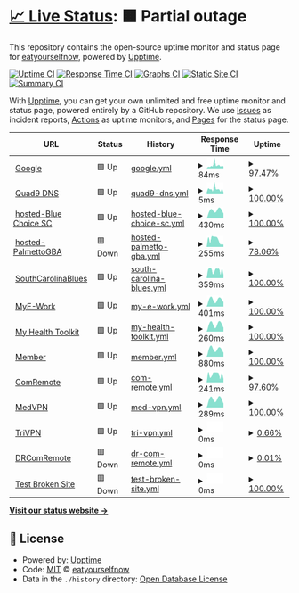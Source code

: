 # [📈 Live Status](https://demo.upptime.js.org): <!--live status--> **🟧 Partial outage**

This repository contains the open-source uptime monitor and status page for [eatyourselfnow](https://demo.upptime.js.org), powered by [Upptime](https://github.com/upptime/upptime).

[![Uptime CI](https://github.com/eatyourselfnow/BlueSiteStatus/workflows/Uptime%20CI/badge.svg)](https://github.com/eatyourselfnow/BlueSiteStatus/actions?query=workflow%3A%22Uptime+CI%22)
[![Response Time CI](https://github.com/eatyourselfnow/BlueSiteStatus/workflows/Response%20Time%20CI/badge.svg)](https://github.com/eatyourselfnow/BlueSiteStatus/actions?query=workflow%3A%22Response+Time+CI%22)
[![Graphs CI](https://github.com/eatyourselfnow/BlueSiteStatus/workflows/Graphs%20CI/badge.svg)](https://github.com/eatyourselfnow/BlueSiteStatus/actions?query=workflow%3A%22Graphs+CI%22)
[![Static Site CI](https://github.com/eatyourselfnow/BlueSiteStatus/workflows/Static%20Site%20CI/badge.svg)](https://github.com/eatyourselfnow/BlueSiteStatus/actions?query=workflow%3A%22Static+Site+CI%22)
[![Summary CI](https://github.com/eatyourselfnow/BlueSiteStatus/workflows/Summary%20CI/badge.svg)](https://github.com/eatyourselfnow/BlueSiteStatus/actions?query=workflow%3A%22Summary+CI%22)

With [Upptime](https://upptime.js.org), you can get your own unlimited and free uptime monitor and status page, powered entirely by a GitHub repository. We use [Issues](https://github.com/eatyourselfnow/BlueSiteStatus/issues) as incident reports, [Actions](https://github.com/eatyourselfnow/BlueSiteStatus/actions) as uptime monitors, and [Pages](https://demo.upptime.js.org) for the status page.

<!--start: status pages-->
<!-- This summary is generated by Upptime (https://github.com/upptime/upptime) -->
<!-- Do not edit this manually, your changes will be overwritten -->
<!-- prettier-ignore -->
| URL | Status | History | Response Time | Uptime |
| --- | ------ | ------- | ------------- | ------ |
| <img alt="" src="https://favicons.githubusercontent.com/www.google.com" height="13"> [Google](https://www.google.com) | 🟩 Up | [google.yml](https://github.com/eatyourselfnow/BlueSiteStatus/commits/HEAD/history/google.yml) | <details><summary><img alt="Response time graph" src="./graphs/google/response-time-week.png" height="20"> 84ms</summary><br><a href="https://eatyourselfnow.github.io/BlueSiteStatus/history/google"><img alt="Response time 84" src="https://img.shields.io/endpoint?url=https%3A%2F%2Fraw.githubusercontent.com%2Featyourselfnow%2FBlueSiteStatus%2FHEAD%2Fapi%2Fgoogle%2Fresponse-time.json"></a><br><a href="https://eatyourselfnow.github.io/BlueSiteStatus/history/google"><img alt="24-hour response time 64" src="https://img.shields.io/endpoint?url=https%3A%2F%2Fraw.githubusercontent.com%2Featyourselfnow%2FBlueSiteStatus%2FHEAD%2Fapi%2Fgoogle%2Fresponse-time-day.json"></a><br><a href="https://eatyourselfnow.github.io/BlueSiteStatus/history/google"><img alt="7-day response time 84" src="https://img.shields.io/endpoint?url=https%3A%2F%2Fraw.githubusercontent.com%2Featyourselfnow%2FBlueSiteStatus%2FHEAD%2Fapi%2Fgoogle%2Fresponse-time-week.json"></a><br><a href="https://eatyourselfnow.github.io/BlueSiteStatus/history/google"><img alt="30-day response time 84" src="https://img.shields.io/endpoint?url=https%3A%2F%2Fraw.githubusercontent.com%2Featyourselfnow%2FBlueSiteStatus%2FHEAD%2Fapi%2Fgoogle%2Fresponse-time-month.json"></a><br><a href="https://eatyourselfnow.github.io/BlueSiteStatus/history/google"><img alt="1-year response time 84" src="https://img.shields.io/endpoint?url=https%3A%2F%2Fraw.githubusercontent.com%2Featyourselfnow%2FBlueSiteStatus%2FHEAD%2Fapi%2Fgoogle%2Fresponse-time-year.json"></a></details> | <details><summary><a href="https://eatyourselfnow.github.io/BlueSiteStatus/history/google">97.47%</a></summary><a href="https://eatyourselfnow.github.io/BlueSiteStatus/history/google"><img alt="All-time uptime 99.97%" src="https://img.shields.io/endpoint?url=https%3A%2F%2Fraw.githubusercontent.com%2Featyourselfnow%2FBlueSiteStatus%2FHEAD%2Fapi%2Fgoogle%2Fuptime.json"></a><br><a href="https://eatyourselfnow.github.io/BlueSiteStatus/history/google"><img alt="24-hour uptime 100.00%" src="https://img.shields.io/endpoint?url=https%3A%2F%2Fraw.githubusercontent.com%2Featyourselfnow%2FBlueSiteStatus%2FHEAD%2Fapi%2Fgoogle%2Fuptime-day.json"></a><br><a href="https://eatyourselfnow.github.io/BlueSiteStatus/history/google"><img alt="7-day uptime 97.47%" src="https://img.shields.io/endpoint?url=https%3A%2F%2Fraw.githubusercontent.com%2Featyourselfnow%2FBlueSiteStatus%2FHEAD%2Fapi%2Fgoogle%2Fuptime-week.json"></a><br><a href="https://eatyourselfnow.github.io/BlueSiteStatus/history/google"><img alt="30-day uptime 99.42%" src="https://img.shields.io/endpoint?url=https%3A%2F%2Fraw.githubusercontent.com%2Featyourselfnow%2FBlueSiteStatus%2FHEAD%2Fapi%2Fgoogle%2Fuptime-month.json"></a><br><a href="https://eatyourselfnow.github.io/BlueSiteStatus/history/google"><img alt="1-year uptime 99.95%" src="https://img.shields.io/endpoint?url=https%3A%2F%2Fraw.githubusercontent.com%2Featyourselfnow%2FBlueSiteStatus%2FHEAD%2Fapi%2Fgoogle%2Fuptime-year.json"></a></details>
| <img alt="" src="https://favicons.githubusercontent.com/null" height="13"> [Quad9 DNS](9.9.9.9) | 🟩 Up | [quad9-dns.yml](https://github.com/eatyourselfnow/BlueSiteStatus/commits/HEAD/history/quad9-dns.yml) | <details><summary><img alt="Response time graph" src="./graphs/quad9-dns/response-time-week.png" height="20"> 5ms</summary><br><a href="https://eatyourselfnow.github.io/BlueSiteStatus/history/quad9-dns"><img alt="Response time 5" src="https://img.shields.io/endpoint?url=https%3A%2F%2Fraw.githubusercontent.com%2Featyourselfnow%2FBlueSiteStatus%2FHEAD%2Fapi%2Fquad9-dns%2Fresponse-time.json"></a><br><a href="https://eatyourselfnow.github.io/BlueSiteStatus/history/quad9-dns"><img alt="24-hour response time 2" src="https://img.shields.io/endpoint?url=https%3A%2F%2Fraw.githubusercontent.com%2Featyourselfnow%2FBlueSiteStatus%2FHEAD%2Fapi%2Fquad9-dns%2Fresponse-time-day.json"></a><br><a href="https://eatyourselfnow.github.io/BlueSiteStatus/history/quad9-dns"><img alt="7-day response time 5" src="https://img.shields.io/endpoint?url=https%3A%2F%2Fraw.githubusercontent.com%2Featyourselfnow%2FBlueSiteStatus%2FHEAD%2Fapi%2Fquad9-dns%2Fresponse-time-week.json"></a><br><a href="https://eatyourselfnow.github.io/BlueSiteStatus/history/quad9-dns"><img alt="30-day response time 5" src="https://img.shields.io/endpoint?url=https%3A%2F%2Fraw.githubusercontent.com%2Featyourselfnow%2FBlueSiteStatus%2FHEAD%2Fapi%2Fquad9-dns%2Fresponse-time-month.json"></a><br><a href="https://eatyourselfnow.github.io/BlueSiteStatus/history/quad9-dns"><img alt="1-year response time 5" src="https://img.shields.io/endpoint?url=https%3A%2F%2Fraw.githubusercontent.com%2Featyourselfnow%2FBlueSiteStatus%2FHEAD%2Fapi%2Fquad9-dns%2Fresponse-time-year.json"></a></details> | <details><summary><a href="https://eatyourselfnow.github.io/BlueSiteStatus/history/quad9-dns">100.00%</a></summary><a href="https://eatyourselfnow.github.io/BlueSiteStatus/history/quad9-dns"><img alt="All-time uptime 100.00%" src="https://img.shields.io/endpoint?url=https%3A%2F%2Fraw.githubusercontent.com%2Featyourselfnow%2FBlueSiteStatus%2FHEAD%2Fapi%2Fquad9-dns%2Fuptime.json"></a><br><a href="https://eatyourselfnow.github.io/BlueSiteStatus/history/quad9-dns"><img alt="24-hour uptime 100.00%" src="https://img.shields.io/endpoint?url=https%3A%2F%2Fraw.githubusercontent.com%2Featyourselfnow%2FBlueSiteStatus%2FHEAD%2Fapi%2Fquad9-dns%2Fuptime-day.json"></a><br><a href="https://eatyourselfnow.github.io/BlueSiteStatus/history/quad9-dns"><img alt="7-day uptime 100.00%" src="https://img.shields.io/endpoint?url=https%3A%2F%2Fraw.githubusercontent.com%2Featyourselfnow%2FBlueSiteStatus%2FHEAD%2Fapi%2Fquad9-dns%2Fuptime-week.json"></a><br><a href="https://eatyourselfnow.github.io/BlueSiteStatus/history/quad9-dns"><img alt="30-day uptime 100.00%" src="https://img.shields.io/endpoint?url=https%3A%2F%2Fraw.githubusercontent.com%2Featyourselfnow%2FBlueSiteStatus%2FHEAD%2Fapi%2Fquad9-dns%2Fuptime-month.json"></a><br><a href="https://eatyourselfnow.github.io/BlueSiteStatus/history/quad9-dns"><img alt="1-year uptime 100.00%" src="https://img.shields.io/endpoint?url=https%3A%2F%2Fraw.githubusercontent.com%2Featyourselfnow%2FBlueSiteStatus%2FHEAD%2Fapi%2Fquad9-dns%2Fuptime-year.json"></a></details>
| <img alt="" src="https://favicons.githubusercontent.com/www.bluechoicesc.com" height="13"> [hosted-Blue Choice SC](https://www.bluechoicesc.com) | 🟩 Up | [hosted-blue-choice-sc.yml](https://github.com/eatyourselfnow/BlueSiteStatus/commits/HEAD/history/hosted-blue-choice-sc.yml) | <details><summary><img alt="Response time graph" src="./graphs/hosted-blue-choice-sc/response-time-week.png" height="20"> 430ms</summary><br><a href="https://eatyourselfnow.github.io/BlueSiteStatus/history/hosted-blue-choice-sc"><img alt="Response time 430" src="https://img.shields.io/endpoint?url=https%3A%2F%2Fraw.githubusercontent.com%2Featyourselfnow%2FBlueSiteStatus%2FHEAD%2Fapi%2Fhosted-blue-choice-sc%2Fresponse-time.json"></a><br><a href="https://eatyourselfnow.github.io/BlueSiteStatus/history/hosted-blue-choice-sc"><img alt="24-hour response time 319" src="https://img.shields.io/endpoint?url=https%3A%2F%2Fraw.githubusercontent.com%2Featyourselfnow%2FBlueSiteStatus%2FHEAD%2Fapi%2Fhosted-blue-choice-sc%2Fresponse-time-day.json"></a><br><a href="https://eatyourselfnow.github.io/BlueSiteStatus/history/hosted-blue-choice-sc"><img alt="7-day response time 430" src="https://img.shields.io/endpoint?url=https%3A%2F%2Fraw.githubusercontent.com%2Featyourselfnow%2FBlueSiteStatus%2FHEAD%2Fapi%2Fhosted-blue-choice-sc%2Fresponse-time-week.json"></a><br><a href="https://eatyourselfnow.github.io/BlueSiteStatus/history/hosted-blue-choice-sc"><img alt="30-day response time 430" src="https://img.shields.io/endpoint?url=https%3A%2F%2Fraw.githubusercontent.com%2Featyourselfnow%2FBlueSiteStatus%2FHEAD%2Fapi%2Fhosted-blue-choice-sc%2Fresponse-time-month.json"></a><br><a href="https://eatyourselfnow.github.io/BlueSiteStatus/history/hosted-blue-choice-sc"><img alt="1-year response time 430" src="https://img.shields.io/endpoint?url=https%3A%2F%2Fraw.githubusercontent.com%2Featyourselfnow%2FBlueSiteStatus%2FHEAD%2Fapi%2Fhosted-blue-choice-sc%2Fresponse-time-year.json"></a></details> | <details><summary><a href="https://eatyourselfnow.github.io/BlueSiteStatus/history/hosted-blue-choice-sc">100.00%</a></summary><a href="https://eatyourselfnow.github.io/BlueSiteStatus/history/hosted-blue-choice-sc"><img alt="All-time uptime 100.00%" src="https://img.shields.io/endpoint?url=https%3A%2F%2Fraw.githubusercontent.com%2Featyourselfnow%2FBlueSiteStatus%2FHEAD%2Fapi%2Fhosted-blue-choice-sc%2Fuptime.json"></a><br><a href="https://eatyourselfnow.github.io/BlueSiteStatus/history/hosted-blue-choice-sc"><img alt="24-hour uptime 100.00%" src="https://img.shields.io/endpoint?url=https%3A%2F%2Fraw.githubusercontent.com%2Featyourselfnow%2FBlueSiteStatus%2FHEAD%2Fapi%2Fhosted-blue-choice-sc%2Fuptime-day.json"></a><br><a href="https://eatyourselfnow.github.io/BlueSiteStatus/history/hosted-blue-choice-sc"><img alt="7-day uptime 100.00%" src="https://img.shields.io/endpoint?url=https%3A%2F%2Fraw.githubusercontent.com%2Featyourselfnow%2FBlueSiteStatus%2FHEAD%2Fapi%2Fhosted-blue-choice-sc%2Fuptime-week.json"></a><br><a href="https://eatyourselfnow.github.io/BlueSiteStatus/history/hosted-blue-choice-sc"><img alt="30-day uptime 100.00%" src="https://img.shields.io/endpoint?url=https%3A%2F%2Fraw.githubusercontent.com%2Featyourselfnow%2FBlueSiteStatus%2FHEAD%2Fapi%2Fhosted-blue-choice-sc%2Fuptime-month.json"></a><br><a href="https://eatyourselfnow.github.io/BlueSiteStatus/history/hosted-blue-choice-sc"><img alt="1-year uptime 100.00%" src="https://img.shields.io/endpoint?url=https%3A%2F%2Fraw.githubusercontent.com%2Featyourselfnow%2FBlueSiteStatus%2FHEAD%2Fapi%2Fhosted-blue-choice-sc%2Fuptime-year.json"></a></details>
| <img alt="" src="https://favicons.githubusercontent.com/palmettogba.com" height="13"> [hosted-PalmettoGBA](https://palmettogba.com/) | 🟥 Down | [hosted-palmetto-gba.yml](https://github.com/eatyourselfnow/BlueSiteStatus/commits/HEAD/history/hosted-palmetto-gba.yml) | <details><summary><img alt="Response time graph" src="./graphs/hosted-palmetto-gba/response-time-week.png" height="20"> 255ms</summary><br><a href="https://eatyourselfnow.github.io/BlueSiteStatus/history/hosted-palmetto-gba"><img alt="Response time 255" src="https://img.shields.io/endpoint?url=https%3A%2F%2Fraw.githubusercontent.com%2Featyourselfnow%2FBlueSiteStatus%2FHEAD%2Fapi%2Fhosted-palmetto-gba%2Fresponse-time.json"></a><br><a href="https://eatyourselfnow.github.io/BlueSiteStatus/history/hosted-palmetto-gba"><img alt="24-hour response time 205" src="https://img.shields.io/endpoint?url=https%3A%2F%2Fraw.githubusercontent.com%2Featyourselfnow%2FBlueSiteStatus%2FHEAD%2Fapi%2Fhosted-palmetto-gba%2Fresponse-time-day.json"></a><br><a href="https://eatyourselfnow.github.io/BlueSiteStatus/history/hosted-palmetto-gba"><img alt="7-day response time 255" src="https://img.shields.io/endpoint?url=https%3A%2F%2Fraw.githubusercontent.com%2Featyourselfnow%2FBlueSiteStatus%2FHEAD%2Fapi%2Fhosted-palmetto-gba%2Fresponse-time-week.json"></a><br><a href="https://eatyourselfnow.github.io/BlueSiteStatus/history/hosted-palmetto-gba"><img alt="30-day response time 255" src="https://img.shields.io/endpoint?url=https%3A%2F%2Fraw.githubusercontent.com%2Featyourselfnow%2FBlueSiteStatus%2FHEAD%2Fapi%2Fhosted-palmetto-gba%2Fresponse-time-month.json"></a><br><a href="https://eatyourselfnow.github.io/BlueSiteStatus/history/hosted-palmetto-gba"><img alt="1-year response time 255" src="https://img.shields.io/endpoint?url=https%3A%2F%2Fraw.githubusercontent.com%2Featyourselfnow%2FBlueSiteStatus%2FHEAD%2Fapi%2Fhosted-palmetto-gba%2Fresponse-time-year.json"></a></details> | <details><summary><a href="https://eatyourselfnow.github.io/BlueSiteStatus/history/hosted-palmetto-gba">78.06%</a></summary><a href="https://eatyourselfnow.github.io/BlueSiteStatus/history/hosted-palmetto-gba"><img alt="All-time uptime 78.06%" src="https://img.shields.io/endpoint?url=https%3A%2F%2Fraw.githubusercontent.com%2Featyourselfnow%2FBlueSiteStatus%2FHEAD%2Fapi%2Fhosted-palmetto-gba%2Fuptime.json"></a><br><a href="https://eatyourselfnow.github.io/BlueSiteStatus/history/hosted-palmetto-gba"><img alt="24-hour uptime 85.01%" src="https://img.shields.io/endpoint?url=https%3A%2F%2Fraw.githubusercontent.com%2Featyourselfnow%2FBlueSiteStatus%2FHEAD%2Fapi%2Fhosted-palmetto-gba%2Fuptime-day.json"></a><br><a href="https://eatyourselfnow.github.io/BlueSiteStatus/history/hosted-palmetto-gba"><img alt="7-day uptime 78.06%" src="https://img.shields.io/endpoint?url=https%3A%2F%2Fraw.githubusercontent.com%2Featyourselfnow%2FBlueSiteStatus%2FHEAD%2Fapi%2Fhosted-palmetto-gba%2Fuptime-week.json"></a><br><a href="https://eatyourselfnow.github.io/BlueSiteStatus/history/hosted-palmetto-gba"><img alt="30-day uptime 78.06%" src="https://img.shields.io/endpoint?url=https%3A%2F%2Fraw.githubusercontent.com%2Featyourselfnow%2FBlueSiteStatus%2FHEAD%2Fapi%2Fhosted-palmetto-gba%2Fuptime-month.json"></a><br><a href="https://eatyourselfnow.github.io/BlueSiteStatus/history/hosted-palmetto-gba"><img alt="1-year uptime 78.06%" src="https://img.shields.io/endpoint?url=https%3A%2F%2Fraw.githubusercontent.com%2Featyourselfnow%2FBlueSiteStatus%2FHEAD%2Fapi%2Fhosted-palmetto-gba%2Fuptime-year.json"></a></details>
| <img alt="" src="https://favicons.githubusercontent.com/www.southcarolinablues.com" height="13"> [SouthCarolinaBlues](https://www.southcarolinablues.com/) | 🟩 Up | [south-carolina-blues.yml](https://github.com/eatyourselfnow/BlueSiteStatus/commits/HEAD/history/south-carolina-blues.yml) | <details><summary><img alt="Response time graph" src="./graphs/south-carolina-blues/response-time-week.png" height="20"> 359ms</summary><br><a href="https://eatyourselfnow.github.io/BlueSiteStatus/history/south-carolina-blues"><img alt="Response time 359" src="https://img.shields.io/endpoint?url=https%3A%2F%2Fraw.githubusercontent.com%2Featyourselfnow%2FBlueSiteStatus%2FHEAD%2Fapi%2Fsouth-carolina-blues%2Fresponse-time.json"></a><br><a href="https://eatyourselfnow.github.io/BlueSiteStatus/history/south-carolina-blues"><img alt="24-hour response time 161" src="https://img.shields.io/endpoint?url=https%3A%2F%2Fraw.githubusercontent.com%2Featyourselfnow%2FBlueSiteStatus%2FHEAD%2Fapi%2Fsouth-carolina-blues%2Fresponse-time-day.json"></a><br><a href="https://eatyourselfnow.github.io/BlueSiteStatus/history/south-carolina-blues"><img alt="7-day response time 359" src="https://img.shields.io/endpoint?url=https%3A%2F%2Fraw.githubusercontent.com%2Featyourselfnow%2FBlueSiteStatus%2FHEAD%2Fapi%2Fsouth-carolina-blues%2Fresponse-time-week.json"></a><br><a href="https://eatyourselfnow.github.io/BlueSiteStatus/history/south-carolina-blues"><img alt="30-day response time 359" src="https://img.shields.io/endpoint?url=https%3A%2F%2Fraw.githubusercontent.com%2Featyourselfnow%2FBlueSiteStatus%2FHEAD%2Fapi%2Fsouth-carolina-blues%2Fresponse-time-month.json"></a><br><a href="https://eatyourselfnow.github.io/BlueSiteStatus/history/south-carolina-blues"><img alt="1-year response time 359" src="https://img.shields.io/endpoint?url=https%3A%2F%2Fraw.githubusercontent.com%2Featyourselfnow%2FBlueSiteStatus%2FHEAD%2Fapi%2Fsouth-carolina-blues%2Fresponse-time-year.json"></a></details> | <details><summary><a href="https://eatyourselfnow.github.io/BlueSiteStatus/history/south-carolina-blues">100.00%</a></summary><a href="https://eatyourselfnow.github.io/BlueSiteStatus/history/south-carolina-blues"><img alt="All-time uptime 100.00%" src="https://img.shields.io/endpoint?url=https%3A%2F%2Fraw.githubusercontent.com%2Featyourselfnow%2FBlueSiteStatus%2FHEAD%2Fapi%2Fsouth-carolina-blues%2Fuptime.json"></a><br><a href="https://eatyourselfnow.github.io/BlueSiteStatus/history/south-carolina-blues"><img alt="24-hour uptime 100.00%" src="https://img.shields.io/endpoint?url=https%3A%2F%2Fraw.githubusercontent.com%2Featyourselfnow%2FBlueSiteStatus%2FHEAD%2Fapi%2Fsouth-carolina-blues%2Fuptime-day.json"></a><br><a href="https://eatyourselfnow.github.io/BlueSiteStatus/history/south-carolina-blues"><img alt="7-day uptime 100.00%" src="https://img.shields.io/endpoint?url=https%3A%2F%2Fraw.githubusercontent.com%2Featyourselfnow%2FBlueSiteStatus%2FHEAD%2Fapi%2Fsouth-carolina-blues%2Fuptime-week.json"></a><br><a href="https://eatyourselfnow.github.io/BlueSiteStatus/history/south-carolina-blues"><img alt="30-day uptime 100.00%" src="https://img.shields.io/endpoint?url=https%3A%2F%2Fraw.githubusercontent.com%2Featyourselfnow%2FBlueSiteStatus%2FHEAD%2Fapi%2Fsouth-carolina-blues%2Fuptime-month.json"></a><br><a href="https://eatyourselfnow.github.io/BlueSiteStatus/history/south-carolina-blues"><img alt="1-year uptime 100.00%" src="https://img.shields.io/endpoint?url=https%3A%2F%2Fraw.githubusercontent.com%2Featyourselfnow%2FBlueSiteStatus%2FHEAD%2Fapi%2Fsouth-carolina-blues%2Fuptime-year.json"></a></details>
| <img alt="" src="https://favicons.githubusercontent.com/www.mye-work.com" height="13"> [MyE-Work](https://www.mye-work.com/) | 🟩 Up | [my-e-work.yml](https://github.com/eatyourselfnow/BlueSiteStatus/commits/HEAD/history/my-e-work.yml) | <details><summary><img alt="Response time graph" src="./graphs/my-e-work/response-time-week.png" height="20"> 401ms</summary><br><a href="https://eatyourselfnow.github.io/BlueSiteStatus/history/my-e-work"><img alt="Response time 401" src="https://img.shields.io/endpoint?url=https%3A%2F%2Fraw.githubusercontent.com%2Featyourselfnow%2FBlueSiteStatus%2FHEAD%2Fapi%2Fmy-e-work%2Fresponse-time.json"></a><br><a href="https://eatyourselfnow.github.io/BlueSiteStatus/history/my-e-work"><img alt="24-hour response time 275" src="https://img.shields.io/endpoint?url=https%3A%2F%2Fraw.githubusercontent.com%2Featyourselfnow%2FBlueSiteStatus%2FHEAD%2Fapi%2Fmy-e-work%2Fresponse-time-day.json"></a><br><a href="https://eatyourselfnow.github.io/BlueSiteStatus/history/my-e-work"><img alt="7-day response time 401" src="https://img.shields.io/endpoint?url=https%3A%2F%2Fraw.githubusercontent.com%2Featyourselfnow%2FBlueSiteStatus%2FHEAD%2Fapi%2Fmy-e-work%2Fresponse-time-week.json"></a><br><a href="https://eatyourselfnow.github.io/BlueSiteStatus/history/my-e-work"><img alt="30-day response time 401" src="https://img.shields.io/endpoint?url=https%3A%2F%2Fraw.githubusercontent.com%2Featyourselfnow%2FBlueSiteStatus%2FHEAD%2Fapi%2Fmy-e-work%2Fresponse-time-month.json"></a><br><a href="https://eatyourselfnow.github.io/BlueSiteStatus/history/my-e-work"><img alt="1-year response time 401" src="https://img.shields.io/endpoint?url=https%3A%2F%2Fraw.githubusercontent.com%2Featyourselfnow%2FBlueSiteStatus%2FHEAD%2Fapi%2Fmy-e-work%2Fresponse-time-year.json"></a></details> | <details><summary><a href="https://eatyourselfnow.github.io/BlueSiteStatus/history/my-e-work">100.00%</a></summary><a href="https://eatyourselfnow.github.io/BlueSiteStatus/history/my-e-work"><img alt="All-time uptime 100.00%" src="https://img.shields.io/endpoint?url=https%3A%2F%2Fraw.githubusercontent.com%2Featyourselfnow%2FBlueSiteStatus%2FHEAD%2Fapi%2Fmy-e-work%2Fuptime.json"></a><br><a href="https://eatyourselfnow.github.io/BlueSiteStatus/history/my-e-work"><img alt="24-hour uptime 100.00%" src="https://img.shields.io/endpoint?url=https%3A%2F%2Fraw.githubusercontent.com%2Featyourselfnow%2FBlueSiteStatus%2FHEAD%2Fapi%2Fmy-e-work%2Fuptime-day.json"></a><br><a href="https://eatyourselfnow.github.io/BlueSiteStatus/history/my-e-work"><img alt="7-day uptime 100.00%" src="https://img.shields.io/endpoint?url=https%3A%2F%2Fraw.githubusercontent.com%2Featyourselfnow%2FBlueSiteStatus%2FHEAD%2Fapi%2Fmy-e-work%2Fuptime-week.json"></a><br><a href="https://eatyourselfnow.github.io/BlueSiteStatus/history/my-e-work"><img alt="30-day uptime 100.00%" src="https://img.shields.io/endpoint?url=https%3A%2F%2Fraw.githubusercontent.com%2Featyourselfnow%2FBlueSiteStatus%2FHEAD%2Fapi%2Fmy-e-work%2Fuptime-month.json"></a><br><a href="https://eatyourselfnow.github.io/BlueSiteStatus/history/my-e-work"><img alt="1-year uptime 100.00%" src="https://img.shields.io/endpoint?url=https%3A%2F%2Fraw.githubusercontent.com%2Featyourselfnow%2FBlueSiteStatus%2FHEAD%2Fapi%2Fmy-e-work%2Fuptime-year.json"></a></details>
| <img alt="" src="https://favicons.githubusercontent.com/www.myhealthtoolkit.com" height="13"> [My Health Toolkit](https://www.myhealthtoolkit.com/) | 🟩 Up | [my-health-toolkit.yml](https://github.com/eatyourselfnow/BlueSiteStatus/commits/HEAD/history/my-health-toolkit.yml) | <details><summary><img alt="Response time graph" src="./graphs/my-health-toolkit/response-time-week.png" height="20"> 260ms</summary><br><a href="https://eatyourselfnow.github.io/BlueSiteStatus/history/my-health-toolkit"><img alt="Response time 260" src="https://img.shields.io/endpoint?url=https%3A%2F%2Fraw.githubusercontent.com%2Featyourselfnow%2FBlueSiteStatus%2FHEAD%2Fapi%2Fmy-health-toolkit%2Fresponse-time.json"></a><br><a href="https://eatyourselfnow.github.io/BlueSiteStatus/history/my-health-toolkit"><img alt="24-hour response time 158" src="https://img.shields.io/endpoint?url=https%3A%2F%2Fraw.githubusercontent.com%2Featyourselfnow%2FBlueSiteStatus%2FHEAD%2Fapi%2Fmy-health-toolkit%2Fresponse-time-day.json"></a><br><a href="https://eatyourselfnow.github.io/BlueSiteStatus/history/my-health-toolkit"><img alt="7-day response time 260" src="https://img.shields.io/endpoint?url=https%3A%2F%2Fraw.githubusercontent.com%2Featyourselfnow%2FBlueSiteStatus%2FHEAD%2Fapi%2Fmy-health-toolkit%2Fresponse-time-week.json"></a><br><a href="https://eatyourselfnow.github.io/BlueSiteStatus/history/my-health-toolkit"><img alt="30-day response time 260" src="https://img.shields.io/endpoint?url=https%3A%2F%2Fraw.githubusercontent.com%2Featyourselfnow%2FBlueSiteStatus%2FHEAD%2Fapi%2Fmy-health-toolkit%2Fresponse-time-month.json"></a><br><a href="https://eatyourselfnow.github.io/BlueSiteStatus/history/my-health-toolkit"><img alt="1-year response time 260" src="https://img.shields.io/endpoint?url=https%3A%2F%2Fraw.githubusercontent.com%2Featyourselfnow%2FBlueSiteStatus%2FHEAD%2Fapi%2Fmy-health-toolkit%2Fresponse-time-year.json"></a></details> | <details><summary><a href="https://eatyourselfnow.github.io/BlueSiteStatus/history/my-health-toolkit">100.00%</a></summary><a href="https://eatyourselfnow.github.io/BlueSiteStatus/history/my-health-toolkit"><img alt="All-time uptime 100.00%" src="https://img.shields.io/endpoint?url=https%3A%2F%2Fraw.githubusercontent.com%2Featyourselfnow%2FBlueSiteStatus%2FHEAD%2Fapi%2Fmy-health-toolkit%2Fuptime.json"></a><br><a href="https://eatyourselfnow.github.io/BlueSiteStatus/history/my-health-toolkit"><img alt="24-hour uptime 100.00%" src="https://img.shields.io/endpoint?url=https%3A%2F%2Fraw.githubusercontent.com%2Featyourselfnow%2FBlueSiteStatus%2FHEAD%2Fapi%2Fmy-health-toolkit%2Fuptime-day.json"></a><br><a href="https://eatyourselfnow.github.io/BlueSiteStatus/history/my-health-toolkit"><img alt="7-day uptime 100.00%" src="https://img.shields.io/endpoint?url=https%3A%2F%2Fraw.githubusercontent.com%2Featyourselfnow%2FBlueSiteStatus%2FHEAD%2Fapi%2Fmy-health-toolkit%2Fuptime-week.json"></a><br><a href="https://eatyourselfnow.github.io/BlueSiteStatus/history/my-health-toolkit"><img alt="30-day uptime 100.00%" src="https://img.shields.io/endpoint?url=https%3A%2F%2Fraw.githubusercontent.com%2Featyourselfnow%2FBlueSiteStatus%2FHEAD%2Fapi%2Fmy-health-toolkit%2Fuptime-month.json"></a><br><a href="https://eatyourselfnow.github.io/BlueSiteStatus/history/my-health-toolkit"><img alt="1-year uptime 100.00%" src="https://img.shields.io/endpoint?url=https%3A%2F%2Fraw.githubusercontent.com%2Featyourselfnow%2FBlueSiteStatus%2FHEAD%2Fapi%2Fmy-health-toolkit%2Fuptime-year.json"></a></details>
| <img alt="" src="https://favicons.githubusercontent.com/null" height="13"> [Member](member.bcbssc.com/) | 🟩 Up | [member.yml](https://github.com/eatyourselfnow/BlueSiteStatus/commits/HEAD/history/member.yml) | <details><summary><img alt="Response time graph" src="./graphs/member/response-time-week.png" height="20"> 880ms</summary><br><a href="https://eatyourselfnow.github.io/BlueSiteStatus/history/member"><img alt="Response time 880" src="https://img.shields.io/endpoint?url=https%3A%2F%2Fraw.githubusercontent.com%2Featyourselfnow%2FBlueSiteStatus%2FHEAD%2Fapi%2Fmember%2Fresponse-time.json"></a><br><a href="https://eatyourselfnow.github.io/BlueSiteStatus/history/member"><img alt="24-hour response time 558" src="https://img.shields.io/endpoint?url=https%3A%2F%2Fraw.githubusercontent.com%2Featyourselfnow%2FBlueSiteStatus%2FHEAD%2Fapi%2Fmember%2Fresponse-time-day.json"></a><br><a href="https://eatyourselfnow.github.io/BlueSiteStatus/history/member"><img alt="7-day response time 880" src="https://img.shields.io/endpoint?url=https%3A%2F%2Fraw.githubusercontent.com%2Featyourselfnow%2FBlueSiteStatus%2FHEAD%2Fapi%2Fmember%2Fresponse-time-week.json"></a><br><a href="https://eatyourselfnow.github.io/BlueSiteStatus/history/member"><img alt="30-day response time 880" src="https://img.shields.io/endpoint?url=https%3A%2F%2Fraw.githubusercontent.com%2Featyourselfnow%2FBlueSiteStatus%2FHEAD%2Fapi%2Fmember%2Fresponse-time-month.json"></a><br><a href="https://eatyourselfnow.github.io/BlueSiteStatus/history/member"><img alt="1-year response time 880" src="https://img.shields.io/endpoint?url=https%3A%2F%2Fraw.githubusercontent.com%2Featyourselfnow%2FBlueSiteStatus%2FHEAD%2Fapi%2Fmember%2Fresponse-time-year.json"></a></details> | <details><summary><a href="https://eatyourselfnow.github.io/BlueSiteStatus/history/member">100.00%</a></summary><a href="https://eatyourselfnow.github.io/BlueSiteStatus/history/member"><img alt="All-time uptime 100.00%" src="https://img.shields.io/endpoint?url=https%3A%2F%2Fraw.githubusercontent.com%2Featyourselfnow%2FBlueSiteStatus%2FHEAD%2Fapi%2Fmember%2Fuptime.json"></a><br><a href="https://eatyourselfnow.github.io/BlueSiteStatus/history/member"><img alt="24-hour uptime 100.00%" src="https://img.shields.io/endpoint?url=https%3A%2F%2Fraw.githubusercontent.com%2Featyourselfnow%2FBlueSiteStatus%2FHEAD%2Fapi%2Fmember%2Fuptime-day.json"></a><br><a href="https://eatyourselfnow.github.io/BlueSiteStatus/history/member"><img alt="7-day uptime 100.00%" src="https://img.shields.io/endpoint?url=https%3A%2F%2Fraw.githubusercontent.com%2Featyourselfnow%2FBlueSiteStatus%2FHEAD%2Fapi%2Fmember%2Fuptime-week.json"></a><br><a href="https://eatyourselfnow.github.io/BlueSiteStatus/history/member"><img alt="30-day uptime 100.00%" src="https://img.shields.io/endpoint?url=https%3A%2F%2Fraw.githubusercontent.com%2Featyourselfnow%2FBlueSiteStatus%2FHEAD%2Fapi%2Fmember%2Fuptime-month.json"></a><br><a href="https://eatyourselfnow.github.io/BlueSiteStatus/history/member"><img alt="1-year uptime 100.00%" src="https://img.shields.io/endpoint?url=https%3A%2F%2Fraw.githubusercontent.com%2Featyourselfnow%2FBlueSiteStatus%2FHEAD%2Fapi%2Fmember%2Fuptime-year.json"></a></details>
| <img alt="" src="https://favicons.githubusercontent.com/comremote.bcbssc.com" height="13"> [ComRemote](https://comremote.bcbssc.com/vpn/index.html) | 🟩 Up | [com-remote.yml](https://github.com/eatyourselfnow/BlueSiteStatus/commits/HEAD/history/com-remote.yml) | <details><summary><img alt="Response time graph" src="./graphs/com-remote/response-time-week.png" height="20"> 241ms</summary><br><a href="https://eatyourselfnow.github.io/BlueSiteStatus/history/com-remote"><img alt="Response time 241" src="https://img.shields.io/endpoint?url=https%3A%2F%2Fraw.githubusercontent.com%2Featyourselfnow%2FBlueSiteStatus%2FHEAD%2Fapi%2Fcom-remote%2Fresponse-time.json"></a><br><a href="https://eatyourselfnow.github.io/BlueSiteStatus/history/com-remote"><img alt="24-hour response time 122" src="https://img.shields.io/endpoint?url=https%3A%2F%2Fraw.githubusercontent.com%2Featyourselfnow%2FBlueSiteStatus%2FHEAD%2Fapi%2Fcom-remote%2Fresponse-time-day.json"></a><br><a href="https://eatyourselfnow.github.io/BlueSiteStatus/history/com-remote"><img alt="7-day response time 241" src="https://img.shields.io/endpoint?url=https%3A%2F%2Fraw.githubusercontent.com%2Featyourselfnow%2FBlueSiteStatus%2FHEAD%2Fapi%2Fcom-remote%2Fresponse-time-week.json"></a><br><a href="https://eatyourselfnow.github.io/BlueSiteStatus/history/com-remote"><img alt="30-day response time 241" src="https://img.shields.io/endpoint?url=https%3A%2F%2Fraw.githubusercontent.com%2Featyourselfnow%2FBlueSiteStatus%2FHEAD%2Fapi%2Fcom-remote%2Fresponse-time-month.json"></a><br><a href="https://eatyourselfnow.github.io/BlueSiteStatus/history/com-remote"><img alt="1-year response time 241" src="https://img.shields.io/endpoint?url=https%3A%2F%2Fraw.githubusercontent.com%2Featyourselfnow%2FBlueSiteStatus%2FHEAD%2Fapi%2Fcom-remote%2Fresponse-time-year.json"></a></details> | <details><summary><a href="https://eatyourselfnow.github.io/BlueSiteStatus/history/com-remote">97.60%</a></summary><a href="https://eatyourselfnow.github.io/BlueSiteStatus/history/com-remote"><img alt="All-time uptime 97.60%" src="https://img.shields.io/endpoint?url=https%3A%2F%2Fraw.githubusercontent.com%2Featyourselfnow%2FBlueSiteStatus%2FHEAD%2Fapi%2Fcom-remote%2Fuptime.json"></a><br><a href="https://eatyourselfnow.github.io/BlueSiteStatus/history/com-remote"><img alt="24-hour uptime 100.00%" src="https://img.shields.io/endpoint?url=https%3A%2F%2Fraw.githubusercontent.com%2Featyourselfnow%2FBlueSiteStatus%2FHEAD%2Fapi%2Fcom-remote%2Fuptime-day.json"></a><br><a href="https://eatyourselfnow.github.io/BlueSiteStatus/history/com-remote"><img alt="7-day uptime 97.60%" src="https://img.shields.io/endpoint?url=https%3A%2F%2Fraw.githubusercontent.com%2Featyourselfnow%2FBlueSiteStatus%2FHEAD%2Fapi%2Fcom-remote%2Fuptime-week.json"></a><br><a href="https://eatyourselfnow.github.io/BlueSiteStatus/history/com-remote"><img alt="30-day uptime 97.60%" src="https://img.shields.io/endpoint?url=https%3A%2F%2Fraw.githubusercontent.com%2Featyourselfnow%2FBlueSiteStatus%2FHEAD%2Fapi%2Fcom-remote%2Fuptime-month.json"></a><br><a href="https://eatyourselfnow.github.io/BlueSiteStatus/history/com-remote"><img alt="1-year uptime 97.60%" src="https://img.shields.io/endpoint?url=https%3A%2F%2Fraw.githubusercontent.com%2Featyourselfnow%2FBlueSiteStatus%2FHEAD%2Fapi%2Fcom-remote%2Fuptime-year.json"></a></details>
| <img alt="" src="https://favicons.githubusercontent.com/cmsvirtualoffice.bcbssc.com" height="13"> [MedVPN](https://cmsvirtualoffice.bcbssc.com/) | 🟩 Up | [med-vpn.yml](https://github.com/eatyourselfnow/BlueSiteStatus/commits/HEAD/history/med-vpn.yml) | <details><summary><img alt="Response time graph" src="./graphs/med-vpn/response-time-week.png" height="20"> 289ms</summary><br><a href="https://eatyourselfnow.github.io/BlueSiteStatus/history/med-vpn"><img alt="Response time 289" src="https://img.shields.io/endpoint?url=https%3A%2F%2Fraw.githubusercontent.com%2Featyourselfnow%2FBlueSiteStatus%2FHEAD%2Fapi%2Fmed-vpn%2Fresponse-time.json"></a><br><a href="https://eatyourselfnow.github.io/BlueSiteStatus/history/med-vpn"><img alt="24-hour response time 174" src="https://img.shields.io/endpoint?url=https%3A%2F%2Fraw.githubusercontent.com%2Featyourselfnow%2FBlueSiteStatus%2FHEAD%2Fapi%2Fmed-vpn%2Fresponse-time-day.json"></a><br><a href="https://eatyourselfnow.github.io/BlueSiteStatus/history/med-vpn"><img alt="7-day response time 289" src="https://img.shields.io/endpoint?url=https%3A%2F%2Fraw.githubusercontent.com%2Featyourselfnow%2FBlueSiteStatus%2FHEAD%2Fapi%2Fmed-vpn%2Fresponse-time-week.json"></a><br><a href="https://eatyourselfnow.github.io/BlueSiteStatus/history/med-vpn"><img alt="30-day response time 289" src="https://img.shields.io/endpoint?url=https%3A%2F%2Fraw.githubusercontent.com%2Featyourselfnow%2FBlueSiteStatus%2FHEAD%2Fapi%2Fmed-vpn%2Fresponse-time-month.json"></a><br><a href="https://eatyourselfnow.github.io/BlueSiteStatus/history/med-vpn"><img alt="1-year response time 289" src="https://img.shields.io/endpoint?url=https%3A%2F%2Fraw.githubusercontent.com%2Featyourselfnow%2FBlueSiteStatus%2FHEAD%2Fapi%2Fmed-vpn%2Fresponse-time-year.json"></a></details> | <details><summary><a href="https://eatyourselfnow.github.io/BlueSiteStatus/history/med-vpn">100.00%</a></summary><a href="https://eatyourselfnow.github.io/BlueSiteStatus/history/med-vpn"><img alt="All-time uptime 100.00%" src="https://img.shields.io/endpoint?url=https%3A%2F%2Fraw.githubusercontent.com%2Featyourselfnow%2FBlueSiteStatus%2FHEAD%2Fapi%2Fmed-vpn%2Fuptime.json"></a><br><a href="https://eatyourselfnow.github.io/BlueSiteStatus/history/med-vpn"><img alt="24-hour uptime 100.00%" src="https://img.shields.io/endpoint?url=https%3A%2F%2Fraw.githubusercontent.com%2Featyourselfnow%2FBlueSiteStatus%2FHEAD%2Fapi%2Fmed-vpn%2Fuptime-day.json"></a><br><a href="https://eatyourselfnow.github.io/BlueSiteStatus/history/med-vpn"><img alt="7-day uptime 100.00%" src="https://img.shields.io/endpoint?url=https%3A%2F%2Fraw.githubusercontent.com%2Featyourselfnow%2FBlueSiteStatus%2FHEAD%2Fapi%2Fmed-vpn%2Fuptime-week.json"></a><br><a href="https://eatyourselfnow.github.io/BlueSiteStatus/history/med-vpn"><img alt="30-day uptime 100.00%" src="https://img.shields.io/endpoint?url=https%3A%2F%2Fraw.githubusercontent.com%2Featyourselfnow%2FBlueSiteStatus%2FHEAD%2Fapi%2Fmed-vpn%2Fuptime-month.json"></a><br><a href="https://eatyourselfnow.github.io/BlueSiteStatus/history/med-vpn"><img alt="1-year uptime 100.00%" src="https://img.shields.io/endpoint?url=https%3A%2F%2Fraw.githubusercontent.com%2Featyourselfnow%2FBlueSiteStatus%2FHEAD%2Fapi%2Fmed-vpn%2Fuptime-year.json"></a></details>
| <img alt="" src="https://favicons.githubusercontent.com/pgbavirtualoffice.bcbssc.com" height="13"> [TriVPN](https://pgbavirtualoffice.bcbssc.com/) | 🟩 Up | [tri-vpn.yml](https://github.com/eatyourselfnow/BlueSiteStatus/commits/HEAD/history/tri-vpn.yml) | <details><summary><img alt="Response time graph" src="./graphs/tri-vpn/response-time-week.png" height="20"> 0ms</summary><br><a href="https://eatyourselfnow.github.io/BlueSiteStatus/history/tri-vpn"><img alt="Response time 0" src="https://img.shields.io/endpoint?url=https%3A%2F%2Fraw.githubusercontent.com%2Featyourselfnow%2FBlueSiteStatus%2FHEAD%2Fapi%2Ftri-vpn%2Fresponse-time.json"></a><br><a href="https://eatyourselfnow.github.io/BlueSiteStatus/history/tri-vpn"><img alt="24-hour response time 0" src="https://img.shields.io/endpoint?url=https%3A%2F%2Fraw.githubusercontent.com%2Featyourselfnow%2FBlueSiteStatus%2FHEAD%2Fapi%2Ftri-vpn%2Fresponse-time-day.json"></a><br><a href="https://eatyourselfnow.github.io/BlueSiteStatus/history/tri-vpn"><img alt="7-day response time 0" src="https://img.shields.io/endpoint?url=https%3A%2F%2Fraw.githubusercontent.com%2Featyourselfnow%2FBlueSiteStatus%2FHEAD%2Fapi%2Ftri-vpn%2Fresponse-time-week.json"></a><br><a href="https://eatyourselfnow.github.io/BlueSiteStatus/history/tri-vpn"><img alt="30-day response time 0" src="https://img.shields.io/endpoint?url=https%3A%2F%2Fraw.githubusercontent.com%2Featyourselfnow%2FBlueSiteStatus%2FHEAD%2Fapi%2Ftri-vpn%2Fresponse-time-month.json"></a><br><a href="https://eatyourselfnow.github.io/BlueSiteStatus/history/tri-vpn"><img alt="1-year response time 0" src="https://img.shields.io/endpoint?url=https%3A%2F%2Fraw.githubusercontent.com%2Featyourselfnow%2FBlueSiteStatus%2FHEAD%2Fapi%2Ftri-vpn%2Fresponse-time-year.json"></a></details> | <details><summary><a href="https://eatyourselfnow.github.io/BlueSiteStatus/history/tri-vpn">0.66%</a></summary><a href="https://eatyourselfnow.github.io/BlueSiteStatus/history/tri-vpn"><img alt="All-time uptime 0.66%" src="https://img.shields.io/endpoint?url=https%3A%2F%2Fraw.githubusercontent.com%2Featyourselfnow%2FBlueSiteStatus%2FHEAD%2Fapi%2Ftri-vpn%2Fuptime.json"></a><br><a href="https://eatyourselfnow.github.io/BlueSiteStatus/history/tri-vpn"><img alt="24-hour uptime 0.75%" src="https://img.shields.io/endpoint?url=https%3A%2F%2Fraw.githubusercontent.com%2Featyourselfnow%2FBlueSiteStatus%2FHEAD%2Fapi%2Ftri-vpn%2Fuptime-day.json"></a><br><a href="https://eatyourselfnow.github.io/BlueSiteStatus/history/tri-vpn"><img alt="7-day uptime 0.66%" src="https://img.shields.io/endpoint?url=https%3A%2F%2Fraw.githubusercontent.com%2Featyourselfnow%2FBlueSiteStatus%2FHEAD%2Fapi%2Ftri-vpn%2Fuptime-week.json"></a><br><a href="https://eatyourselfnow.github.io/BlueSiteStatus/history/tri-vpn"><img alt="30-day uptime 0.66%" src="https://img.shields.io/endpoint?url=https%3A%2F%2Fraw.githubusercontent.com%2Featyourselfnow%2FBlueSiteStatus%2FHEAD%2Fapi%2Ftri-vpn%2Fuptime-month.json"></a><br><a href="https://eatyourselfnow.github.io/BlueSiteStatus/history/tri-vpn"><img alt="1-year uptime 0.66%" src="https://img.shields.io/endpoint?url=https%3A%2F%2Fraw.githubusercontent.com%2Featyourselfnow%2FBlueSiteStatus%2FHEAD%2Fapi%2Ftri-vpn%2Fuptime-year.json"></a></details>
| <img alt="" src="https://favicons.githubusercontent.com/drcomremote.bcbssc.com" height="13"> [DRComRemote](https://drcomremote.bcbssc.com/) | 🟥 Down | [dr-com-remote.yml](https://github.com/eatyourselfnow/BlueSiteStatus/commits/HEAD/history/dr-com-remote.yml) | <details><summary><img alt="Response time graph" src="./graphs/dr-com-remote/response-time-week.png" height="20"> 0ms</summary><br><a href="https://eatyourselfnow.github.io/BlueSiteStatus/history/dr-com-remote"><img alt="Response time 0" src="https://img.shields.io/endpoint?url=https%3A%2F%2Fraw.githubusercontent.com%2Featyourselfnow%2FBlueSiteStatus%2FHEAD%2Fapi%2Fdr-com-remote%2Fresponse-time.json"></a><br><a href="https://eatyourselfnow.github.io/BlueSiteStatus/history/dr-com-remote"><img alt="24-hour response time 0" src="https://img.shields.io/endpoint?url=https%3A%2F%2Fraw.githubusercontent.com%2Featyourselfnow%2FBlueSiteStatus%2FHEAD%2Fapi%2Fdr-com-remote%2Fresponse-time-day.json"></a><br><a href="https://eatyourselfnow.github.io/BlueSiteStatus/history/dr-com-remote"><img alt="7-day response time 0" src="https://img.shields.io/endpoint?url=https%3A%2F%2Fraw.githubusercontent.com%2Featyourselfnow%2FBlueSiteStatus%2FHEAD%2Fapi%2Fdr-com-remote%2Fresponse-time-week.json"></a><br><a href="https://eatyourselfnow.github.io/BlueSiteStatus/history/dr-com-remote"><img alt="30-day response time 0" src="https://img.shields.io/endpoint?url=https%3A%2F%2Fraw.githubusercontent.com%2Featyourselfnow%2FBlueSiteStatus%2FHEAD%2Fapi%2Fdr-com-remote%2Fresponse-time-month.json"></a><br><a href="https://eatyourselfnow.github.io/BlueSiteStatus/history/dr-com-remote"><img alt="1-year response time 0" src="https://img.shields.io/endpoint?url=https%3A%2F%2Fraw.githubusercontent.com%2Featyourselfnow%2FBlueSiteStatus%2FHEAD%2Fapi%2Fdr-com-remote%2Fresponse-time-year.json"></a></details> | <details><summary><a href="https://eatyourselfnow.github.io/BlueSiteStatus/history/dr-com-remote">0.01%</a></summary><a href="https://eatyourselfnow.github.io/BlueSiteStatus/history/dr-com-remote"><img alt="All-time uptime 0.01%" src="https://img.shields.io/endpoint?url=https%3A%2F%2Fraw.githubusercontent.com%2Featyourselfnow%2FBlueSiteStatus%2FHEAD%2Fapi%2Fdr-com-remote%2Fuptime.json"></a><br><a href="https://eatyourselfnow.github.io/BlueSiteStatus/history/dr-com-remote"><img alt="24-hour uptime 0.00%" src="https://img.shields.io/endpoint?url=https%3A%2F%2Fraw.githubusercontent.com%2Featyourselfnow%2FBlueSiteStatus%2FHEAD%2Fapi%2Fdr-com-remote%2Fuptime-day.json"></a><br><a href="https://eatyourselfnow.github.io/BlueSiteStatus/history/dr-com-remote"><img alt="7-day uptime 0.01%" src="https://img.shields.io/endpoint?url=https%3A%2F%2Fraw.githubusercontent.com%2Featyourselfnow%2FBlueSiteStatus%2FHEAD%2Fapi%2Fdr-com-remote%2Fuptime-week.json"></a><br><a href="https://eatyourselfnow.github.io/BlueSiteStatus/history/dr-com-remote"><img alt="30-day uptime 0.01%" src="https://img.shields.io/endpoint?url=https%3A%2F%2Fraw.githubusercontent.com%2Featyourselfnow%2FBlueSiteStatus%2FHEAD%2Fapi%2Fdr-com-remote%2Fuptime-month.json"></a><br><a href="https://eatyourselfnow.github.io/BlueSiteStatus/history/dr-com-remote"><img alt="1-year uptime 0.01%" src="https://img.shields.io/endpoint?url=https%3A%2F%2Fraw.githubusercontent.com%2Featyourselfnow%2FBlueSiteStatus%2FHEAD%2Fapi%2Fdr-com-remote%2Fuptime-year.json"></a></details>
| <img alt="" src="https://favicons.githubusercontent.com/thissitedoesnotexist555.koj.co" height="13"> [Test Broken Site](https://thissitedoesnotexist555.koj.co) | 🟥 Down | [test-broken-site.yml](https://github.com/eatyourselfnow/BlueSiteStatus/commits/HEAD/history/test-broken-site.yml) | <details><summary><img alt="Response time graph" src="./graphs/test-broken-site/response-time-week.png" height="20"> 0ms</summary><br><a href="https://eatyourselfnow.github.io/BlueSiteStatus/history/test-broken-site"><img alt="Response time 0" src="https://img.shields.io/endpoint?url=https%3A%2F%2Fraw.githubusercontent.com%2Featyourselfnow%2FBlueSiteStatus%2FHEAD%2Fapi%2Ftest-broken-site%2Fresponse-time.json"></a><br><a href="https://eatyourselfnow.github.io/BlueSiteStatus/history/test-broken-site"><img alt="24-hour response time 0" src="https://img.shields.io/endpoint?url=https%3A%2F%2Fraw.githubusercontent.com%2Featyourselfnow%2FBlueSiteStatus%2FHEAD%2Fapi%2Ftest-broken-site%2Fresponse-time-day.json"></a><br><a href="https://eatyourselfnow.github.io/BlueSiteStatus/history/test-broken-site"><img alt="7-day response time 0" src="https://img.shields.io/endpoint?url=https%3A%2F%2Fraw.githubusercontent.com%2Featyourselfnow%2FBlueSiteStatus%2FHEAD%2Fapi%2Ftest-broken-site%2Fresponse-time-week.json"></a><br><a href="https://eatyourselfnow.github.io/BlueSiteStatus/history/test-broken-site"><img alt="30-day response time 0" src="https://img.shields.io/endpoint?url=https%3A%2F%2Fraw.githubusercontent.com%2Featyourselfnow%2FBlueSiteStatus%2FHEAD%2Fapi%2Ftest-broken-site%2Fresponse-time-month.json"></a><br><a href="https://eatyourselfnow.github.io/BlueSiteStatus/history/test-broken-site"><img alt="1-year response time 0" src="https://img.shields.io/endpoint?url=https%3A%2F%2Fraw.githubusercontent.com%2Featyourselfnow%2FBlueSiteStatus%2FHEAD%2Fapi%2Ftest-broken-site%2Fresponse-time-year.json"></a></details> | <details><summary><a href="https://eatyourselfnow.github.io/BlueSiteStatus/history/test-broken-site">100.00%</a></summary><a href="https://eatyourselfnow.github.io/BlueSiteStatus/history/test-broken-site"><img alt="All-time uptime 100.00%" src="https://img.shields.io/endpoint?url=https%3A%2F%2Fraw.githubusercontent.com%2Featyourselfnow%2FBlueSiteStatus%2FHEAD%2Fapi%2Ftest-broken-site%2Fuptime.json"></a><br><a href="https://eatyourselfnow.github.io/BlueSiteStatus/history/test-broken-site"><img alt="24-hour uptime 100.00%" src="https://img.shields.io/endpoint?url=https%3A%2F%2Fraw.githubusercontent.com%2Featyourselfnow%2FBlueSiteStatus%2FHEAD%2Fapi%2Ftest-broken-site%2Fuptime-day.json"></a><br><a href="https://eatyourselfnow.github.io/BlueSiteStatus/history/test-broken-site"><img alt="7-day uptime 100.00%" src="https://img.shields.io/endpoint?url=https%3A%2F%2Fraw.githubusercontent.com%2Featyourselfnow%2FBlueSiteStatus%2FHEAD%2Fapi%2Ftest-broken-site%2Fuptime-week.json"></a><br><a href="https://eatyourselfnow.github.io/BlueSiteStatus/history/test-broken-site"><img alt="30-day uptime 100.00%" src="https://img.shields.io/endpoint?url=https%3A%2F%2Fraw.githubusercontent.com%2Featyourselfnow%2FBlueSiteStatus%2FHEAD%2Fapi%2Ftest-broken-site%2Fuptime-month.json"></a><br><a href="https://eatyourselfnow.github.io/BlueSiteStatus/history/test-broken-site"><img alt="1-year uptime 100.00%" src="https://img.shields.io/endpoint?url=https%3A%2F%2Fraw.githubusercontent.com%2Featyourselfnow%2FBlueSiteStatus%2FHEAD%2Fapi%2Ftest-broken-site%2Fuptime-year.json"></a></details>

<!--end: status pages-->

[**Visit our status website →**](https://demo.upptime.js.org)

## 📄 License

- Powered by: [Upptime](https://github.com/upptime/upptime)
- Code: [MIT](./LICENSE) © [eatyourselfnow](https://demo.upptime.js.org)
- Data in the `./history` directory: [Open Database License](https://opendatacommons.org/licenses/odbl/1-0/)
